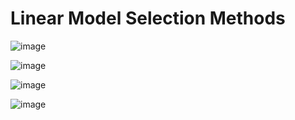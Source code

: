 # Linear Model Selection Methods

![image](https://github.com/yangshiteng/Data-Science-Learning-Path/assets/60442877/23a9544e-026e-4ee0-8030-b31d74be80ae)

![image](https://github.com/yangshiteng/Data-Science-Learning-Path/assets/60442877/4fed072d-d231-489c-936d-372fd89ce243)

![image](https://github.com/yangshiteng/Data-Science-Learning-Path/assets/60442877/a73ebdc6-15e6-4c2d-8259-154e19b8d4b4)

![image](https://github.com/yangshiteng/Data-Science-Learning-Path/assets/60442877/fcc3bb5e-2614-4d10-8faa-292ab1da5332)
